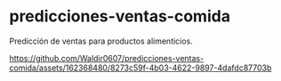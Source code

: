 # predicciones-ventas-comida
Predicción de ventas para productos alimenticios.



https://github.com/Waldir0607/predicciones-ventas-comida/assets/162368480/8273c59f-4b03-4622-9897-4dafdc87703b



